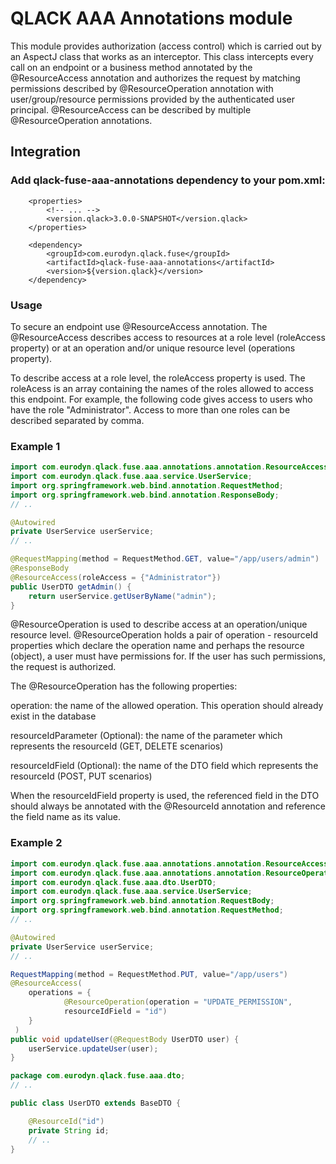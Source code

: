 # QLACK AAA Annotations module

This module provides authorization (access control) which is carried out by an AspectJ class that works as an interceptor. This class intercepts every call on an endpoint or a business method annotated by the @ResourceAccess annotation and authorizes the request by matching permissions described by @ResourceOperation annotation with user/group/resource permissions provided by the authenticated user principal. @ResourceAccess can be described by multiple @ResourceOperation annotations.

## Integration

### Add qlack-fuse-aaa-annotations dependency to your pom.xml:

```
    <properties>
        <!-- ... -->
        <version.qlack>3.0.0-SNAPSHOT</version.qlack>
    </properties>

    <dependency>
        <groupId>com.eurodyn.qlack.fuse</groupId>
        <artifactId>qlack-fuse-aaa-annotations</artifactId>
        <version>${version.qlack}</version>
    </dependency>
```

### Usage
To secure an endpoint use @ResourceAccess annotation. The @ResourceAccess describes access to resources at a role level (roleAccess property) or at an operation and/or unique resource level (operations property).

To describe access at a role level, the roleAccess property is used. The roleAcess is an array containing the names of the roles allowed to access this endpoint. For example, the following code gives access to users who have the role "Administrator". Access to more than one roles can be described separated by comma.

### Example 1
```java
import com.eurodyn.qlack.fuse.aaa.annotations.annotation.ResourceAccess;
import com.eurodyn.qlack.fuse.aaa.service.UserService;
import org.springframework.web.bind.annotation.RequestMethod;
import org.springframework.web.bind.annotation.ResponseBody;
// ..

@Autowired
private UserService userService;
// ..

@RequestMapping(method = RequestMethod.GET, value="/app/users/admin")
@ResponseBody
@ResourceAccess(roleAccess = {"Administrator"})
public UserDTO getAdmin() {
    return userService.getUserByName("admin");
}
```

@ResourceOperation is used to describe access at an operation/unique resource level. @ResourceOperation holds a pair of operation - resourceId properties which declare the operation name and perhaps the resource (object), a user must have permissions for. If the user has such permissions, the request is authorized.

The @ResourceOperation has the following properties:

operation: the name of the allowed operation. This operation should already exist in the database

resourceIdParameter (Optional): the name of the parameter which represents the resourceId (GET, DELETE scenarios)

resourceIdField (Optional): the name of the DTO field which represents the resourceId (POST, PUT scenarios)

When the resourceIdField property is used, the referenced field in the DTO should always be annotated with the @ResourceId annotation and reference the field name as its value.

### Example 2
```java
import com.eurodyn.qlack.fuse.aaa.annotations.annotation.ResourceAccess;
import com.eurodyn.qlack.fuse.aaa.annotations.annotation.ResourceOperation;
import com.eurodyn.qlack.fuse.aaa.dto.UserDTO;
import com.eurodyn.qlack.fuse.aaa.service.UserService;
import org.springframework.web.bind.annotation.RequestBody;
import org.springframework.web.bind.annotation.RequestMethod;
// ..

@Autowired
private UserService userService;
// ..

RequestMapping(method = RequestMethod.PUT, value="/app/users")
@ResourceAccess(
    operations = {
            @ResourceOperation(operation = "UPDATE_PERMISSION", 
            resourceIdField = "id")
    }
 )
public void updateUser(@RequestBody UserDTO user) {
    userService.updateUser(user);
}
```
```java
package com.eurodyn.qlack.fuse.aaa.dto;
// ..

public class UserDTO extends BaseDTO {

    @ResourceId("id")
    private String id;
    // ..
}
```

